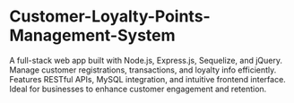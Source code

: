 # Customer-Loyalty-Points-Management-System
A full-stack web app built with Node.js, Express.js, Sequelize, and jQuery. Manage customer registrations, transactions, and loyalty info efficiently. Features RESTful APIs, MySQL integration, and intuitive frontend interface. Ideal for businesses to enhance customer engagement and retention.
